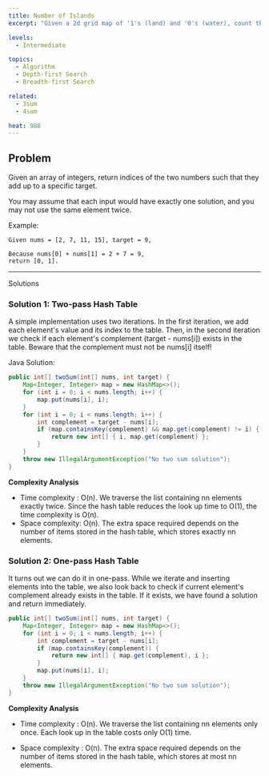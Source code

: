 ```yaml
---
title: Number of Islands
excerpt: "Given a 2d grid map of '1's (land) and '0's (water), count the number of islands. An island is surrounded by water and is formed by connecting adjacent lands horizontally or vertically. You may assume all four edges of the grid are all surrounded by water."

levels:
  - Intermediate

topics:
  - Algorithm
  - Depth-first Search
  - Breadth-first Search

related:
  - 3sum
  - 4sum

heat: 988
---
```


## Problem

Given an array of integers, return indices of the two numbers such that they add up to a specific target.

You may assume that each input would have exactly one solution, and you may not use the same element twice.

Example:

```
Given nums = [2, 7, 11, 15], target = 9,

Because nums[0] + nums[1] = 2 + 7 = 9,
return [0, 1].
```

---

<span class="accordion">Solutions</span>
<div class="accordion-panel" markdown="1">

### Solution 1: Two-pass Hash Table
A simple implementation uses two iterations. In the first iteration, we add each element's value and its index to the table. Then, in the second iteration we check if each element's complement (target - nums[i]) exists in the table. Beware that the complement must not be nums[i] itself!

Java Solution:

```java
public int[] twoSum(int[] nums, int target) {
    Map<Integer, Integer> map = new HashMap<>();
    for (int i = 0; i < nums.length; i++) {
        map.put(nums[i], i);
    }
    for (int i = 0; i < nums.length; i++) {
        int complement = target - nums[i];
        if (map.containsKey(complement) && map.get(complement) != i) {
            return new int[] { i, map.get(complement) };
        }
    }
    throw new IllegalArgumentException("No two sum solution");
}
```

**Complexity Analysis**

* Time complexity : O(n). We traverse the list containing nn elements exactly twice. Since the hash table reduces the look up time to O(1), the time complexity is O(n).
* Space complexity: O(n). The extra space required depends on the number of items stored in the hash table, which stores exactly nn elements.

### Solution 2: One-pass Hash Table

It turns out we can do it in one-pass. While we iterate and inserting elements into the table, we also look back to check if current element's complement already exists in the table. If it exists, we have found a solution and return immediately.

```java
public int[] twoSum(int[] nums, int target) {
    Map<Integer, Integer> map = new HashMap<>();
    for (int i = 0; i < nums.length; i++) {
        int complement = target - nums[i];
        if (map.containsKey(complement)) {
            return new int[] { map.get(complement), i };
        }
        map.put(nums[i], i);
    }
    throw new IllegalArgumentException("No two sum solution");
}
```

**Complexity Analysis**

* Time complexity : O(n). We traverse the list containing nn elements only once. Each look up in the table costs only O(1) time.

* Space complexity : O(n). The extra space required depends on the number of items stored in the hash table, which stores at most nn elements.

</div>